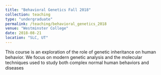 ```yaml
---
title: "Behavioral Genetics Fall 2018"
collection: teaching
type: "undergraduate"
permalink: /teaching/behavioral_genetics_2018
venue: "Westminster College"
date: 2018-08-21
location: "SLC, UT"
---
```


This course is an exploration of the role of genetic inheritance on human behavior. We focus on modern genetic analysis and the molecular techniques used to study both complex normal human behaviors and diseases
